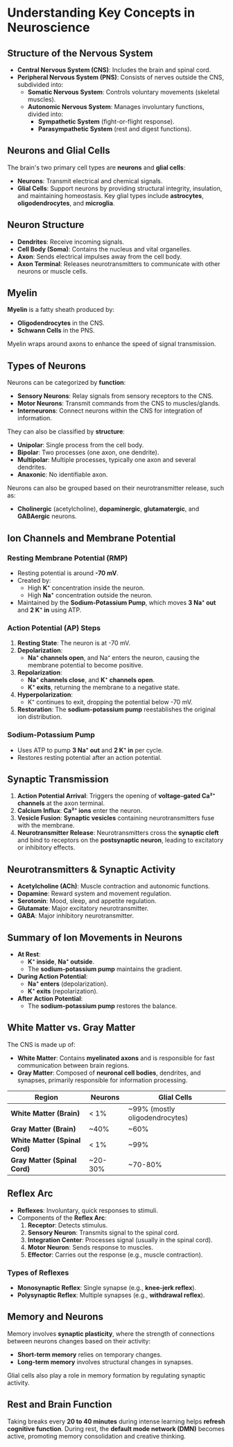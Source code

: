 # Understanding Key Concepts in Neuroscience

## Structure of the Nervous System
- **Central Nervous System (CNS)**: Includes the brain and spinal cord.
- **Peripheral Nervous System (PNS)**: Consists of nerves outside the CNS, subdivided into:
  - **Somatic Nervous System**: Controls voluntary movements (skeletal muscles).
  - **Autonomic Nervous System**: Manages involuntary functions, divided into:
    - **Sympathetic System** (fight-or-flight response).
    - **Parasympathetic System** (rest and digest functions).

## Neurons and Glial Cells
The brain's two primary cell types are **neurons** and **glial cells**:
- **Neurons**: Transmit electrical and chemical signals.
- **Glial Cells**: Support neurons by providing structural integrity, insulation, and maintaining homeostasis. Key glial types include **astrocytes**, **oligodendrocytes**, and **microglia**.

## Neuron Structure
- **Dendrites**: Receive incoming signals.
- **Cell Body (Soma)**: Contains the nucleus and vital organelles.
- **Axon**: Sends electrical impulses away from the cell body.
- **Axon Terminal**: Releases neurotransmitters to communicate with other neurons or muscle cells.

## Myelin
**Myelin** is a fatty sheath produced by:
- **Oligodendrocytes** in the CNS.
- **Schwann Cells** in the PNS.

Myelin wraps around axons to enhance the speed of signal transmission.

## Types of Neurons
Neurons can be categorized by **function**:
- **Sensory Neurons**: Relay signals from sensory receptors to the CNS.
- **Motor Neurons**: Transmit commands from the CNS to muscles/glands.
- **Interneurons**: Connect neurons within the CNS for integration of information.

They can also be classified by **structure**:
- **Unipolar**: Single process from the cell body.
- **Bipolar**: Two processes (one axon, one dendrite).
- **Multipolar**: Multiple processes, typically one axon and several dendrites.
- **Anaxonic**: No identifiable axon.

Neurons can also be grouped based on their neurotransmitter release, such as:
- **Cholinergic** (acetylcholine), **dopaminergic**, **glutamatergic**, and **GABAergic** neurons.

## Ion Channels and Membrane Potential

### Resting Membrane Potential (RMP)
- Resting potential is around **-70 mV**.
- Created by:
  - High **K⁺** concentration inside the neuron.
  - High **Na⁺** concentration outside the neuron.
- Maintained by the **Sodium-Potassium Pump**, which moves **3 Na⁺ out** and **2 K⁺ in** using ATP.

### Action Potential (AP) Steps
1. **Resting State**: The neuron is at -70 mV.
2. **Depolarization**: 
   - **Na⁺ channels open**, and Na⁺ enters the neuron, causing the membrane potential to become positive.
3. **Repolarization**:
   - **Na⁺ channels close**, and **K⁺ channels open**.
   - **K⁺ exits**, returning the membrane to a negative state.
4. **Hyperpolarization**: 
   - K⁺ continues to exit, dropping the potential below -70 mV.
5. **Restoration**: The **sodium-potassium pump** reestablishes the original ion distribution.

### Sodium-Potassium Pump
- Uses ATP to pump **3 Na⁺ out** and **2 K⁺ in** per cycle.
- Restores resting potential after an action potential.

## Synaptic Transmission
1. **Action Potential Arrival**: Triggers the opening of **voltage-gated Ca²⁺ channels** at the axon terminal.
2. **Calcium Influx**: **Ca²⁺ ions** enter the neuron.
3. **Vesicle Fusion**: **Synaptic vesicles** containing neurotransmitters fuse with the membrane.
4. **Neurotransmitter Release**: Neurotransmitters cross the **synaptic cleft** and bind to receptors on the **postsynaptic neuron**, leading to excitatory or inhibitory effects.

## Neurotransmitters & Synaptic Activity
- **Acetylcholine (ACh)**: Muscle contraction and autonomic functions.
- **Dopamine**: Reward system and movement regulation.
- **Serotonin**: Mood, sleep, and appetite regulation.
- **Glutamate**: Major excitatory neurotransmitter.
- **GABA**: Major inhibitory neurotransmitter.

## Summary of Ion Movements in Neurons
- **At Rest**: 
  - **K⁺ inside**, **Na⁺ outside**.
  - The **sodium-potassium pump** maintains the gradient.
- **During Action Potential**:
  - **Na⁺ enters** (depolarization).
  - **K⁺ exits** (repolarization).
- **After Action Potential**:
  - The **sodium-potassium pump** restores the balance.

## White Matter vs. Gray Matter
The CNS is made up of:
- **White Matter**: Contains **myelinated axons** and is responsible for fast communication between brain regions.
- **Gray Matter**: Composed of **neuronal cell bodies**, dendrites, and synapses, primarily responsible for information processing.

| **Region**                      | **Neurons**           | **Glial Cells**          |
|----------------------------------|-----------------------|--------------------------|
| **White Matter (Brain)**         | < 1%                  | ~99% (mostly oligodendrocytes) |
| **Gray Matter (Brain)**          | ~40%                  | ~60%                     |
| **White Matter (Spinal Cord)**   | < 1%                  | ~99%                     |
| **Gray Matter (Spinal Cord)**    | ~20-30%               | ~70-80%                  |

## Reflex Arc
- **Reflexes**: Involuntary, quick responses to stimuli.
- Components of the **Reflex Arc**:
  1. **Receptor**: Detects stimulus.
  2. **Sensory Neuron**: Transmits signal to the spinal cord.
  3. **Integration Center**: Processes signal (usually in the spinal cord).
  4. **Motor Neuron**: Sends response to muscles.
  5. **Effector**: Carries out the response (e.g., muscle contraction).

### Types of Reflexes
- **Monosynaptic Reflex**: Single synapse (e.g., **knee-jerk reflex**).
- **Polysynaptic Reflex**: Multiple synapses (e.g., **withdrawal reflex**).

## Memory and Neurons
Memory involves **synaptic plasticity**, where the strength of connections between neurons changes based on their activity:
- **Short-term memory** relies on temporary changes.
- **Long-term memory** involves structural changes in synapses.

Glial cells also play a role in memory formation by regulating synaptic activity.

## Rest and Brain Function
Taking breaks every **20 to 40 minutes** during intense learning helps **refresh cognitive function**. During rest, the **default mode network (DMN)** becomes active, promoting memory consolidation and creative thinking.
